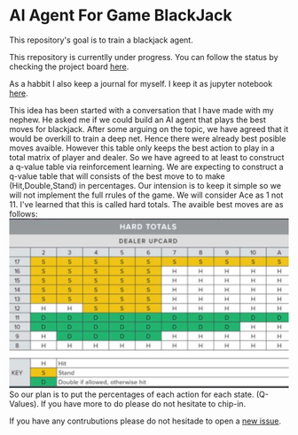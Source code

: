 # AI Agent For Game BlackJack
This repository's goal is to train a blackjack agent. 

This rrepository is currentlly under progress. You can follow the status by checking the project board [here](https://github.com/hakanonal/blackjack/projects/1).

As a habbit I also keep a journal for myself. I keep it as jupyter notebook [here](experiment.ipynb).

This idea has been started with a conversation that I have made with my nephew. He asked me if we could build an AI agent that plays the best moves for blackjack. After some arguing on the topic, we have agreed that it would be overkill to train a deep net. Hence there were already best posible moves avaible. However this table only keeps the best action to play in a total matrix of player and dealer. So we have agreed to at least to construct a q-value table via reinforcement learning. We are expecting to construct a q-value table that will consists of the best move to to make (Hit,Double,Stand) in percentages. Our intension is to keep it simple so we will not implement the full rrules of the game. We will consider Ace as 1 not 11. I've learned that this is called hard totals. The avaible best moves are as follows:
![Best Action Table](best_moves_in_hard_totals.jpeg)
So our plan is to put the percentages of each action for each state. (Q-Values). If you have more to do please do not hesitate to chip-in.

If you have any contrubutions please do not hesitade to open a [new issue](https://github.com/hakanonal/blackjack/issues/new).
